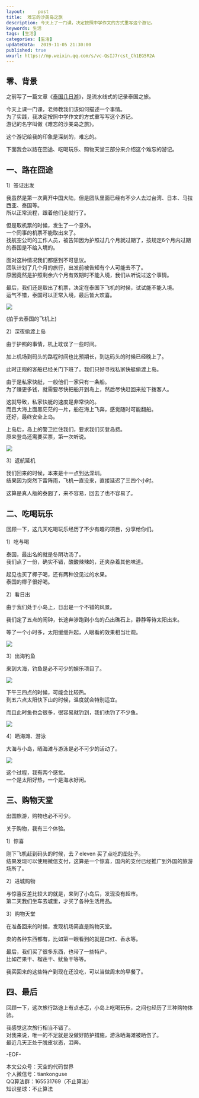 ```yaml
---   
layout:     post  
title:  难忘的沙美岛之旅  
description: 今天上了一门课，决定按照中学作文的方式重写这个游记。  
keywords: 生活  
tags: [生活]    
categories: [生活]  
updateData:  2019-11-05 21:30:00  
published: true  
wxurl: https://mp.weixin.qq.com/s/vc-QsIJ7rcst_Ch1EG5R2A  
---  
```



## 零、背景  


之前写了一篇文章《[泰国几日游](https://mp.weixin.qq.com/s/LzmXiNAvucSA-iOPL_sf2A)》，是流水线式的记录泰国之旅。  


今天上课一门课，老师教我们该如何描述一个事情。  
为了实践，我决定按照中学作文的方式重写写这个游记。  
游记的名字叫做《难忘的沙美岛之旅》。  


这个游记给我的印象是深刻的，难忘的。  


下面我会以路在囧途、吃喝玩乐、购物天堂三部分来介绍这个难忘的游记。  


## 一、路在囧途  


1）签证出发  


我虽然是第一次离开中国大陆，但是团队里面已经有不少人去过台湾、日本、马拉西亚、泰国等。  
所以正常流程，跟着他们走就行了。  


但是取机票的时候，发生了一个意外。  
一个同事的机票不能取出来了。  
找航空公司的工作人员，被告知因为护照过几个月就过期了，按规定6个月内过期的泰国是不给入境的。  


面对这种情况我们都感到不可思议。  
团队计划了几个月的旅行，出发前被告知有个人可能去不了。  
原因竟然是护照剩余六个月有效期时不能入境，我们从听说过这个事情。  


最后，我们还是取出了机票，决定在泰国下飞机的时候，试试能不能入境。  
运气不错，泰国可以正常入境，最后皆大欢喜。  


![](http://res2019.tiankonguse.com/images/2019/10/28/002.jpg)  


(拍于去泰国的飞机上)  


2）深夜偷渡上岛  


由于护照的事情，机上耽误了一些时间。  


加上机场到码头的路程时间也比预期长，到达码头的时候已经晚上了。  


此时正规的客船已经关门下班了。我们只好寻找私家快艇偷渡上岛。  


由于是私家快艇，一般他们一家只有一条船。  
为了赚更多钱，就需要尽快把船开到岛上，然后尽快赶回来拉下拨客人。  


这就导致，私家快艇的速度是非常快的。  
而且大海上面黑茫茫的一片，船在海上飞奔，感觉随时可能翻船。  
还好，最终安全上岛。  


上岛后，岛上的警卫拦住我们，要求我们买登岛费。  
原来登岛还需要买票，第一次听说。  


![](http://res2019.tiankonguse.com/images/2019/10/28/006.png)  


3）返航延机  


我们回来的时候，本来是十一点到达深圳。  
结果因为突然下雷阵雨，飞机一直没来，直接延迟了三四个小时。  


这算是真人版的泰囧了，来不容易，回去了也不容易了。  


## 二、吃喝玩乐  


回顾一下，这几天吃喝玩乐经历了不少有趣的项目，分享给你们。  


1）吃与喝  


泰国，最出名的就是冬阴功汤了。  
我们点了一份，确实不错，酸酸辣辣的，还夹杂着其他味道。  


起见也买了椰子喝，还有两种没见过的水果。  
泰国的椰子很好喝。  


2）看日出  


由于我们处于小岛上，日出是一个不错的风景。  


我们定了五点的闹钟，长途奔涉跑到小岛的凸出礁石上，静静等待太阳出来。  


等了一个小时多，太阳缓缓升起，人眼看的效果相当壮观。  


![](http://res2019.tiankonguse.com/images/2019/10/28/008.jpg)  


3）出海钓鱼  


来到大海，钓鱼是必不可少的娱乐项目了。  


![](http://res2019.tiankonguse.com/images/2019/10/28/013.jpg)  


下午三四点的时候，可能会比较热。  
到五六点太阳快下山的时候，温度就会特别适宜。  


而且此时鱼也会很多，很容易就钓到，我们也钓了不少鱼。  


![](http://res2019.tiankonguse.com/images/2019/10/28/015.jpg)  


4）晒海滩、游泳  


大海与小岛，晒海滩与游泳是必不可少的活动了。  


![](http://res2019.tiankonguse.com/images/2019/10/28/007.jpg)  


这个过程，我有两个感觉。  
一个是太阳好热，一个是海水好闲。  


## 三、购物天堂  


出国旅游，购物也必不可少。  


关于购物，我有三个体验。  


1）惊喜  


刚下飞机赶到码头的时候，去 7 eleven 买了点吃的垫肚子。  
结果发现可以使用微信支付，这算是一个惊喜，国内的支付已经推广到外国的旅游场所了。  


2）进城购物  


与惊喜反差比较大的就是，来到了小岛后，发现没有超市。  
第二天我们坐车去城里，才买了各种生活用品。  


3）购物天堂  


在准备回来的时候，发现机场简直是购物天堂。  


卖的各种东西都有，比如第一眼看到的就是口红、香水等。  


最后，我们买了很多东西，也带了一些特产。  
比如芒果干、榴莲干、鱿鱼干等等。  


我买回来的这些特产到现在还没吃，可以当做周末的早餐了。  



## 四、最后  


回顾一下，这次旅行路途上有点忐忑，小岛上吃喝玩乐，之间也经历了三种购物体验。  


我感觉这次旅行相当不错了。  
对我来说，唯一的不足就是没做好防护措施，游泳晒海滩被晒伤了。  
最近几天正处于脱皮状态，泪奔。   



-EOF-  


本文公众号：天空的代码世界  
个人微信号：tiankonguse  
QQ算法群：165531769（不止算法）  
知识星球：不止算法  

